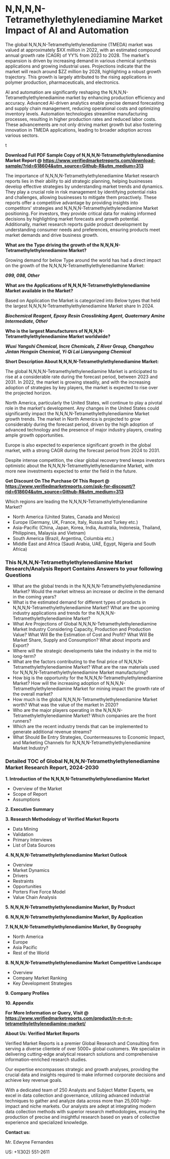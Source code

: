 <meta name="title" content="Global  N,N,N,N-Tetramethylethylenediamine Market Impact of AI and Automation"><meta name="description" content="  The global N,N,N,N-Tetramethylethylenediamine (TMEDA) market was valued at approximately $XX million in 2022, with an estimated compound annual growth rate (CAGR) of"><meta name="title" content=" N,N,N,N-Tetramethylethylenediamine Market Size, Share, Scope, Trends, Growth, Opportunities, Analysis, Forecast"> <h1>N,N,N,N-Tetramethylethylenediamine Market Impact of AI and Automation</h1> <p>The global N,N,N,N-Tetramethylethylenediamine (TMEDA) market was valued at approximately $XX million in 2022, with an estimated compound annual growth rate (CAGR) of YY% from 2023 to 2028. The market's expansion is driven by increasing demand in various chemical synthesis applications and growing industrial uses. Projections indicate that the market will reach around $ZZ million by 2028, highlighting a robust growth trajectory. This growth is largely attributed to the rising applications in polymer production, pharmaceuticals, and electronics.</p> <p>AI and automation are significantly reshaping the N,N,N,N-Tetramethylethylenediamine market by enhancing production efficiency and accuracy. Advanced AI-driven analytics enable precise demand forecasting and supply chain management, reducing operational costs and optimizing inventory levels. Automation technologies streamline manufacturing processes, resulting in higher production rates and reduced labor costs. These advancements are not only driving market growth but also fostering innovation in TMEDA applications, leading to broader adoption across various sectors.</p> t</p><p id="" class=""><strong>Download Full PDF Sample Copy of N,N,N,N-Tetramethylethylenediamine Market Report @ <a href="https://www.verifiedmarketreports.com/download-sample/?rid=618604&utm_source=Github-R&utm_medium=313" target="_blank">https://www.verifiedmarketreports.com/download-sample/?rid=618604&utm_source=Github-R&utm_medium=313</a></strong></p><p>The importance of&nbsp;N,N,N,N-Tetramethylethylenediamine Market research reports lies in their ability to aid strategic planning, helping businesses develop effective strategies by understanding market trends and dynamics. They play a crucial role in risk management by identifying potential risks and challenges, allowing businesses to mitigate them proactively. These reports offer a competitive advantage by providing insights into competitors' strategies and N,N,N,N-Tetramethylethylenediamine Market positioning. For investors, they provide critical data for making informed decisions by highlighting market forecasts and growth potential. Additionally, market research reports guide product development by understanding consumer needs and preferences, ensuring products meet market demands and drive business growth.</p><p><strong>What are the&nbsp;Type driving the growth of the N,N,N,N-Tetramethylethylenediamine Market?</strong></p><p id="" class="">Growing demand for below Type around the world has had a direct impact on the growth of the N,N,N,N-Tetramethylethylenediamine Market:</p><em><strong>099, 098, Other</strong></em></p><strong>What are the&nbsp;Applications&nbsp;of N,N,N,N-Tetramethylethylenediamine Market available in the Market?</strong></p><p id="" class="">Based on Application the Market is categorized into Below types that held the largest N,N,N,N-Tetramethylethylenediamine Market share In 2024.</p><em><strong>Biochemical Reagent, Epoxy Resin Crosslinking Agent, Quaternary Amine Intermediate, Other</strong></em></p><strong>Who is the largest Manufacturers of N,N,N,N-Tetramethylethylenediamine Market worldwide?</strong></p><p><em><strong>Wuxi Yangshi Chemical, Incre Chemicals, Z River Group, Changzhou Jintan Hengxin Chemical, Yi Qi Lai Lianyungang Chemical</strong></em></p><p id="" class=""><strong>Short Description About N,N,N,N-Tetramethylethylenediamine Market:</strong></p><p>The global N,N,N,N-Tetramethylethylenediamine Market is anticipated to rise at a considerable rate during the forecast period, between 2023 and 2031. In 2022, the market is growing steadily, and with the increasing adoption of strategies by key players, the market is expected to rise over the projected horizon.</p><p>North America, particularly the United States, will continue to play a pivotal role in the market's development. Any changes in the United States could significantly impact the N,N,N,N-Tetramethylethylenediamine Market growth trends. The market in North America is projected to grow considerably during the forecast period, driven by the high adoption of advanced technology and the presence of major industry players, creating ample growth opportunities.</p><p>Europe is also expected to experience significant growth in the global market, with a strong CAGR during the forecast period from 2024 to 2031.</p><p>Despite intense competition, the clear global recovery trend keeps investors optimistic about the N,N,N,N-Tetramethylethylenediamine Market, with more new investments expected to enter the field in the future.</p><p id="" class=""><strong>Get Discount On The Purchase Of This Report @ <a href="https://www.verifiedmarketreports.com/ask-for-discount/?rid=618604&utm_source=Github-R&utm_medium=313" target="_blank">https://www.verifiedmarketreports.com/ask-for-discount/?rid=618604&utm_source=Github-R&utm_medium=313</a></strong></p>Which regions are leading the N,N,N,N-Tetramethylethylenediamine Market?</p><ul><li>North America (United States, Canada and Mexico)</li><li>Europe (Germany, UK, France, Italy, Russia and Turkey etc.)</li><li>Asia-Pacific (China, Japan, Korea, India, Australia, Indonesia, Thailand, Philippines, Malaysia and Vietnam)</li><li>South America (Brazil, Argentina, Columbia etc.)</li><li>Middle East and Africa (Saudi Arabia, UAE, Egypt, Nigeria and South Africa)</li></ul><h3 id="" class="">This N,N,N,N-Tetramethylethylenediamine Market Research/Analysis Report Contains Answers to your following Questions</h3><ul><li>What are the global trends in the N,N,N,N-Tetramethylethylenediamine Market? Would the market witness an increase or decline in the demand in the coming years?</li><li>What is the estimated demand for different types of products in N,N,N,N-Tetramethylethylenediamine Market? What are the upcoming industry applications and trends for the N,N,N,N-Tetramethylethylenediamine Market?</li><li>What Are Projections of Global N,N,N,N-Tetramethylethylenediamine Market Industry Considering Capacity, Production and Production Value? What Will Be the Estimation of Cost and Profit? What Will Be Market Share, Supply and Consumption? What about imports and Export?</li><li>Where will the strategic developments take the industry in the mid to long-term?</li><li>What are the factors contributing to the final price of N,N,N,N-Tetramethylethylenediamine Market? What are the raw materials used for N,N,N,N-Tetramethylethylenediamine Market manufacturing?</li><li>How big is the opportunity for the N,N,N,N-Tetramethylethylenediamine Market? How will the increasing adoption of N,N,N,N-Tetramethylethylenediamine Market for mining impact the growth rate of the overall market?</li><li>How much is the global N,N,N,N-Tetramethylethylenediamine Market worth? What was the value of the market In 2020?</li><li>Who are the major players operating in the N,N,N,N-Tetramethylethylenediamine Market? Which companies are the front runners?</li><li>Which are the recent industry trends that can be implemented to generate additional revenue streams?</li><li>What Should Be Entry Strategies, Countermeasures to Economic Impact, and Marketing Channels for N,N,N,N-Tetramethylethylenediamine Market Industry?</li></ul><h3 id="" class="">Detailed TOC of Global N,N,N,N-Tetramethylethylenediamine Market Research Report, 2024-2030</h3><p id="" class=""><strong>1. Introduction of the N,N,N,N-Tetramethylethylenediamine Market</strong></p><ul><li>Overview of the Market</li><li>Scope of Report</li><li>Assumptions</li></ul><p id="" class=""><strong>2. Executive Summary</strong></p><p id="" class=""><strong>3. Research Methodology of Verified Market Reports</strong></p><ul><li>Data Mining</li><li>Validation</li><li>Primary Interviews</li><li>List of Data Sources</li></ul><p id="" class=""><strong>4. N,N,N,N-Tetramethylethylenediamine Market Outlook</strong></p><ul><li>Overview</li><li>Market Dynamics</li><li>Drivers</li><li>Restraints</li><li>Opportunities</li><li>Porters Five Force Model</li><li>Value Chain Analysis</li></ul><p id="" class=""><strong>5. N,N,N,N-Tetramethylethylenediamine Market, By Product</strong></p><p id="" class=""><strong>6. N,N,N,N-Tetramethylethylenediamine Market, By Application</strong></p><p id="" class=""><strong>7. N,N,N,N-Tetramethylethylenediamine Market, By Geography</strong></p><ul><li>North America</li><li>Europe</li><li>Asia Pacific</li><li>Rest of the World</li></ul><p id="" class=""><strong>8. N,N,N,N-Tetramethylethylenediamine Market Competitive Landscape</strong></p><ul><li>Overview</li><li>Company Market Ranking</li><li>Key Development Strategies</li></ul><p id="" class=""><strong>9. Company Profiles</strong></p><p id="" class=""><strong>10. Appendix</strong></p><p id="" class=""><strong>For More Information or Query, Visit @ <a href="https://www.verifiedmarketreports.com/product/n-n-n-n-tetramethylethylenediamine-market/" target="_blank">https://www.verifiedmarketreports.com/product/n-n-n-n-tetramethylethylenediamine-market/</a></strong></p><p id="" class=""><strong>About Us: Verified Market Reports</strong></p><p id="" class="">Verified Market Reports is a premier Global Research and Consulting firm serving a diverse clientele of over 5000+ global customers. We specialize in delivering cutting-edge analytical research solutions and comprehensive information-enriched research studies.</p><p id="" class="">Our expertise encompasses strategic and growth analyses, providing the crucial data and insights required to make informed corporate decisions and achieve key revenue goals.</p><p id="" class="">With a dedicated team of 250 Analysts and Subject Matter Experts, we excel in data collection and governance, utilizing advanced industrial techniques to gather and analyze data across more than 25,000 high-impact and niche markets. Our analysts are adept at integrating modern data collection methods with superior research methodologies, ensuring the production of precise and insightful research based on years of collective experience and specialized knowledge.</p><p id="" class=""><strong>Contact us:</strong></p><p id="" class="">Mr. Edwyne Fernandes</p><p id="" class="">US: +1(302) 551-2611</p>